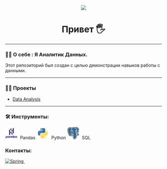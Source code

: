<div id="header" align="center">
  <img src="https://media.giphy.com/media/UHyqxL3ilBCUxNgDQy/giphy.gif" width="300"/>
</div>

<div  align="center">
  
# Привет :raised_hand_with_fingers_splayed:
  
</div>
  
---

### :man_technologist: О себе : Я Аналитик Данных.

Этот репозиторий был создан с целью демонстрации навыков работы с данными.

---

### :construction_worker_woman: Проекты

- <a href="https://github.com/RItechh/project_data_analysis">Data Analysis</a>

---

### :hammer_and_wrench: Инструменты:

 <img src="https://github.com/devicons/devicon/blob/master/icons/pandas/pandas-original-wordmark.svg" title="Spring" alt="Spring" width="40" height="40"/>&nbsp;
 Pandas
 <img src="https://github.com/devicons/devicon/blob/master/icons/python/python-original.svg" title="Material UI" alt="Material UI" width="40" height="40"/>&nbsp;
 Python
 <img src="https://github.com/devicons/devicon/blob/master/icons/postgresql/postgresql-original.svg" title="Flutter" alt="Flutter" width="40" height="40"/>&nbsp;
 SQL

###  Контакты: 

<a href="https://t.me/ISmakR"><img src="https://upload.wikimedia.org/wikipedia/commons/thumb/5/5c/Telegram_Messenger.png/600px-Telegram_Messenger.png" title="Spring" alt="Spring" width="30" height="30"/>&nbsp;</a>
